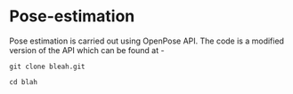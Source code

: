 # Pose-estimation 

Pose estimation is carried out using OpenPose API. The code is a modified version of the API which can be found at - 

```
git clone bleah.git
```
```
cd blah
```
